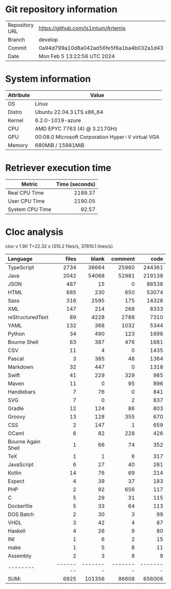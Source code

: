 # Git repository information
|    |    |
|--- | ---|
| Repository URL | https://github.com/ls1intum/Artemis |
| Branch         | develop |
| Commit         | 0a94d799a10d8a042ad56fe5f6a1ba4b032a1d43 |
| Date           | Mon Feb  5 13:22:56 UTC 2024 |

# System information
| Attribute | Value |
| --------- | ----- |
| OS | Linux  |
| Distro | Ubuntu 22.04.3 LTS x86_64  |
| Kernel | 6.2.0-1019-azure  |
| CPU | AMD EPYC 7763 (4) @ 3.217GHz  |
| GPU | 00:08.0 Microsoft Corporation Hyper-V virtual VGA  |
| Memory | 680MiB / 15981MiB  |

# Retriever execution time
| Metric | Time (seconds) |
| --- | ---: |
| Real CPU Time | 2189.37 |
| User CPU Time | 2190.05 |
| System CPU Time | 92.57 |
<!--
Explainations:
- __Real CPU Time__: actual time the command has run (can be less than total time spent in user and system mode for multi-threaded processes)
- __User CPU Time__: time the command has spent running in user mode
- __System CPU Time__: time the command has spent running in system or kernel mode
-->

# Cloc analysis
cloc v 1.90  T=22.32 s (310.2 files/s, 37810.1 lines/s)

Language|files|blank|comment|code
:-------|-------:|-------:|-------:|-------:
TypeScript|2734|36664|25960|244361
Java|2042|54068|52981|219138
JSON|487|15|0|88536
HTML|685|230|650|53074
Sass|316|2595|175|14326
XML|147|214|268|8333
reStructuredText|89|4228|2788|7310
YAML|132|368|1032|5344
Python|34|490|123|1696
Bourne Shell|63|387|476|1681
CSV|11|4|0|1435
Pascal|3|385|48|1364
Markdown|32|447|0|1318
Swift|41|229|329|985
Maven|11|0|95|896
Handlebars|7|76|0|841
SVG|7|0|2|837
Gradle|12|124|86|803
Groovy|13|128|355|670
CSS|2|147|1|659
OCaml|6|82|228|426
Bourne Again Shell|1|66|74|352
TeX|1|1|6|317
JavaScript|6|27|40|261
Kotlin|14|76|69|214
Expect|4|39|37|183
PHP|2|92|656|117
C|5|29|31|115
Dockerfile|5|33|64|113
DOS Batch|2|30|3|99
VHDL|3|42|4|87
Haskell|4|26|9|80
INI|1|6|2|15
make|1|5|8|11
Assembly|2|3|8|9
--------|--------|--------|--------|--------
SUM:|6925|101356|86608|656006
